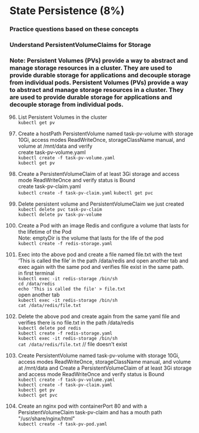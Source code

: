 # State Persistence (8%)  
### Practice questions based on these concepts  
### Understand PersistentVolumeClaims for Storage  

### Note: Persistent Volumes (PVs) provide a way to abstract and manage storage resources in a cluster. They are used to provide durable storage for applications and decouple storage from individual pods. Persistent Volumes (PVs) provide a way to abstract and manage storage resources in a cluster. They are used to provide durable storage for applications and decouple storage from individual pods.  

96. List Persistent Volumes in the cluster  
`kubectl get pv`  

97. Create a hostPath PersistentVolume named task-pv-volume with storage 10Gi, access modes ReadWriteOnce, storageClassName manual, and volume at /mnt/data and verify  
create task-pv-volume.yaml  
`kubectl create -f task-pv-volume.yaml`  
`kubectl get pv`  

98. Create a PersistentVolumeClaim of at least 3Gi storage and access mode ReadWriteOnce and verify status is Bound  
create task-pv-claim.yaml  
`kubectl create -f task-pv-claim.yaml`
`kubectl get pvc`  

99. Delete persistent volume and PersistentVolumeClaim we just created  
`kubectl delete pvc task-pv-claim`  
`kubectl delete pv task-pv-volume`  

100. Create a Pod with an image Redis and configure a volume that lasts for the lifetime of the Pod  
Note: emptyDir is the volume that lasts for the life of the pod  
`kubectl create -f redis-storage.yaml`  

101. Exec into the above pod and create a file named file.txt with the text ‘This is called the file’ in the path /data/redis and open another tab and exec again with the same pod and verifies file exist in the same path.  
in first terminal  
`kubectl exec -it redis-storage /bin/sh`   
`cd /data/redis`   
`echo 'This is called the file' > file.txt`  
open another tab  
`kubectl exec -it redis-storage /bin/sh`   
`cat /data/redis/file.txt`  

102. Delete the above pod and create again from the same yaml file and verifies there is no file.txt in the path /data/redis  
`kubectl delete pod redis`  
`kubectl create -f redis-storage.yaml`  
`kubectl exec -it redis-storage /bin/sh`   
`cat /data/redis/file.txt` // file doesn't exist  

103. Create PersistentVolume named task-pv-volume with storage 10Gi, access modes ReadWriteOnce, storageClassName manual, and volume at /mnt/data and Create a PersistentVolumeClaim of at least 3Gi storage and access mode ReadWriteOnce and verify status is Bound  
`kubectl create -f task-pv-volume.yaml`  
`kubectl create -f task-pv-claim.yaml`  
`kubectl get pv`  
`kubectl get pvc`  

104. Create an nginx pod with containerPort 80 and with a PersistentVolumeClaim task-pv-claim and has a mouth path "/usr/share/nginx/html"  
`kubectl create -f task-pv-pod.yaml`  

